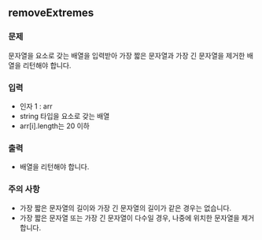 ## removeExtremes

### 문제

문자열을 요소로 갖는 배열을 입력받아 가장 짧은 문자열과 가장 긴 문자열을 제거한 배열을 리턴해야 합니다.

### 입력

* 인자 1 : arr
* string 타입을 요소로 갖는 배열
* arr[i].length는 20 이하

### 출력

* 배열을 리턴해야 합니다.

### 주의 사항
* 가장 짧은 문자열의 길이와 가장 긴 문자열의 길이가 같은 경우는 없습니다.
* 가장 짧은 문자열 또는 가장 긴 문자열이 다수일 경우, 나중에 위치한 문자열을 제거합니다.
